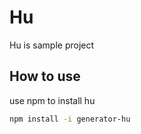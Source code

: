 # Hu

Hu is sample project

## How to use

use npm to install hu

```bash
npm install -i generator-hu 

```